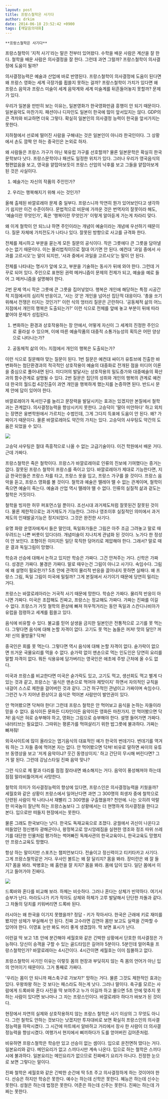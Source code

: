 ```yaml
---
layout: post
title: 프랑스철학은 사기다
author: drkim
date: 2014-06-18 23:52:42 +0900
tags: [깨달음의대화]
---
```

 
    **프랑스철학은 사기다**

  


프랑스철학이 '지적 사기'라는 말은 전부터 있어왔다. 수학을 배운 사람은 계산을 잘 한다. 철학을 배운 사람은 의사결정을 잘 한다. 그런데 과연 그럴까? 프랑스철학이 의사결정에 도움이 될까? 

  


의사결정능력은 예술과 산업에 바로 반영된다. 프랑스철학이 의사결정에 도움이 된다면 왜 프랑스 영화는 세계 극장가를 휩쓸지 못하는 걸까? 프랑스철학이 가치가 있다면 왜 프랑스 음악과 프랑스 미술이 세계 음악계와 세계 미술계를 뒤흔들어놓지 못할까? 문제가 있다. 

  


우리가 일본을 만만히 보는 이유는, 일본영화가 한국영화만큼 흥행이 안 되기 때문이다. 일본음악도 마찬가지. 패션이나 디자인도 일본이 한국에 많이 앞서있지는 않다. GDP의 큰 격차와 비교하면 더욱 그렇다. 확실히 일본인의 의사결정 능력이 한국을 앞서가지는 못한다. 

  


지하철에서 선로에 떨어진 사람을 구해내는 것은 일본인이 아니라 한국인이다. 그 상황에서 손도 깜짝 안 하는 중국인은 논외로 하자. 

  


왜 사람들은 프랑스 가구가 아닌 북유럽 가구를 선호할까? 물론 일본문학은 확실히 한국문학보다 낫다. 프랑스문학이나 패션도 일정한 위치가 있다. 그러나 우리가 영국음식의 형편없음을 보고, 영국을 얕잡아보듯이 프랑스 산업의 낙후를 보고 그들을 얕잡아보게 된 것은 사실이다. 

  


1. 예술가는 자신의 작품의 주인인가?   

      
2. 우리는 행복해지기 위해 사는 것인가? 

  


올해 출제된 바깔로레아 문제 중 일부다. 프랑스니까 막연히 뭔가 있어보인다고 생각하기 쉽지만 이건 수준이하다. 문법적으로 비문에 가까운 것은 번역자의 잘못이라 해도, '예술이란 무엇인가', 혹은 '행복이란 무엇인가' 이렇게 알아듣게 가는게 차라리 맞다. 

  


왜 이게 철학이 안 되느냐 하면 주인이라는 개념이 예술이라는 개념에 우선하기 때문이다. 질문 자체에 가치전도가 나타나 있다. 잘못된 방향으로 사고를 규격화 한다. 

  


전체를 제시하고 부분을 묻는게 모든 질문의 공식이다. 작은 그릇에다 큰 그릇을 담아낼 수는 없기 때문이다. 이는 물리법칙이므로 절대 어기면 안 된다. 예컨대 '과일 중에서 사과를 고르시오'는 말이 되지만, '사과 중에서 과일을 고르시오'는 말이 안 된다. 

  


전체를 나타내는 명사가 앞에 오고, 부분을 기술하는 동사가 뒤에 와야 한다. 그런데 거꾸로 되어 있다. 주인으로 표현된 권력 메커니즘이 문제의 전제가 되고, 예술을 예로 들어 그 메커니즘을 설명해야 한다. 

  


2번 문제 역시 작은 그릇에 큰 그릇을 집어넣었다. 행복은 개인에 해당하는 특정 시공간적 지점에서의 심리적 반응이고, '사는 것'은 개인을 넘어선 집단적 대응이다. '총을 쏘기 위해서 전쟁은 터지는 것인가?' 이런 식의 엉터리 질문은 곤란하다. '공동체적 삶의 어느 지점에서 개인의 행복은 도출되는가?' 이런 식으로 전체를 앞에 놓고 부분이 뒤에 따라붙어야 문제가 성립된다. 

  


1. 변화하는 환경과 상호작용하는 장 안에서, 어떻게 자신이 그 세계의 진정한 주인으로 올라설 수 있으며, 이에 따른 예술작품의 대중적 소통가능성의 획득은 어떤 양상으로 나타나는가?   

      
2. 공동체적 삶의 어느 지점에서 개인의 행복은 도출되는가? 

  


이런 식으로 질문해야 맞는 질문이 된다. 1번 질문은 예컨대 싸이가 유튜브에 진출한 바 변화하는 첨단환경과의 적극적인 상호작용이 예술의 대중화로 전개된 점을 미디어 이론을 중심으로 풀어내면 된다. 미디어의 발달사는 상호작용의 밀도증가와 대중예술의 확산과의 함수관계로 설명될 수 있다. 2번 질문은 집단의 성취와 개인의 행복의 관계로 예컨대 한국의 월드컵 4강진출이 과연 개인을 행복하게 했는지를 논증하면 된다. 반드시 문제 안에 답이 있어야 한다. 

  


바깔로레아가 독서인구를 늘리고 문장력을 발달시키는 효과는 있겠지만 본질에서 철학과는 관계없다. 의사결정능력을 향상시키지 못한다. 고승덕이 '딸아 미안하다' 하고 외치는 장면은 웅변학원에서 가르치는 수법인데, 그게 그다지 득표에 도움이 안 된다. 왜? 가짜이기 때문이다. 물론 바깔로레아도 약간의 가치는 있다. 고승덕의 샤우팅도 약간의 도움은 되었을 수 있다. 

  



![](/files/attach/images/198/431/489/BpgBClJCUAEMxf6.jpg)   


  


고승덕 샤우팅은 절대 즉흥적으로 나올 수 없는 고급기술이다. 이건 학원에서 배운 거다. 근데 가짜다. 

  


프랑스철학은 죽은 철학이다. 프랑스가 바깔로레아로 인류의 진보에 기여했다는 증거는 없다. 잘못된 프랑스 철학이 프랑스를 죽이고 있다. 바깔로레아가 제대로 기능한다면, 지금 한국인들은 프랑스 차를 타고, 프랑스 옷을 입고, 프랑스 가구를 쓸 것이다. 프랑스 음악을 듣고, 프랑스 영화를 볼 것이다. 철학과 예술은 뗄레야 뗄 수 없는 관계이며, 철학이 죽으면 예술이 죽는다. 예술과 산업 역시 뗄레야 뗄 수 없다. 인류의 실질적 삶과 겉도는 철학은 거짓이다. 

  


철학을 빙자한 허무 퍼포먼스일 뿐이다. 조선시대 과거제도처럼 잘못된건 잘못된 것이다. 물론 제한적으로는 과거제도가 기능한다. 그러나 영조이후 실질적인 의미에서 과거제도의 인재발굴기능은 정지되었다. 그것은 완전한 사기다. 

  


유명 화랑 운영자에게서 들은 말인데, 독일화가들은 그림은 아주 조금 그려놓고 말로 때우려드는 나쁜 버릇이 있다더라. 개념미술이 지나치게 관념화 된 것이다. 노가다 한 정성이 안 보인다. 조형이든 이미지든 일단 묵직한 덩어리로 제압해야 한다. 그래서? 말로 때운 결과 독일그림이 망했다. 

  


학승과 선승에 대해서 논하고 있지만 학승은 가짜다. 그건 안쳐주는 거다. 신학은 가짜다. 성경은 가짜다. 불경은 가짜다. 말로 때우는건 그림이 아니고 사기다. 속임수다. 그림에 왜 설명이 필요한가? 5초 안에 관객의 물리적 반응을 끌어내지 못하면 실패다. 왜 프랑스 그림, 독일 그림이 미국에 밀릴까? 그게 본질에서 사기이기 때문에 당연히 밀리는 거다. 

  


프랑스는 바깔로레아라는 거국적 사기 때문에 망한다. 학승은 가짜다. 물리적 반응이 아니면 가짜다. 미국은 조잡해도 진짜고, 프랑스는 정교해도 가짜다. 가짜는 진짜를 이길 수 없다. 프랑스가 거짓 철학의 환상에 빠져 허우적거리는 동안 독일과 스칸디나비아가 유럽을 점령하고 세계를 휩쓸고 있다. 

  


음식에 비유할 수 있다. 불교를 믿어 살생을 금지한 일본인은 전통적으로 고기를 못 먹는다. 그렇다면 음식에 대해 논할 자격이 없다. 고기도 못 먹는 놈들은 꺼져! 맛의 달인? 꺼져! 신의 물방울? 닥쳐! 

  


중국인은 회를 못 먹는다. 그렇다면 역시 음식에 대해 논할 자격이 없다. 숟가락이 없으면 뜨거운 국물요리를 먹을 수 없다. 숟가락 없이 맨손으로 먹는 인도인은 당연히 요리를 말할 자격이 없다. 뭐든 식용유에 담가버리는 영국인은 애초에 주방 근처에 올 수도 없다. 

  


미국과 프랑스를 비교한다면 미국은 숟가락도 있고, 고기도 먹고, 생선회도 먹고 별게 다 있는 것과 같고, 프랑스는 '음식은 맨손으로 먹어야 제맛이지' 하면서 자의적인 규칙을 내걸어 스스로 제한을 걸어버린 것과 같다. 그건 허구적인 관념이고 가짜이며 속임수다. 그런건 누가 지어낸 환상이고 음식은 먹어본 사람만이 발언권이 있다. 

  


안 먹어봤으면 닥쳐야 한다! 그런데 프랑스 철학은 안 먹어보고 음식을 논하는 자들이라 믿을 수 없다. 음식이든 문화든 디자인이든 음악이든 영화든 마찬가지. 안 먹어봤으면 닥쳐! 음식은 혀로 승부해야 하고, 영화는 그림으로 승부해야 한다. 설명 들어가면 가짜다. 내러티브는 필요없다. 그따위는 평론가를 먹여살리기 위한 밥그릇에 불과하다. 가짜는 빠져줘! 

  


외국사이트에 많이 올라오는 엽기음식의 대표적인 예가 한국의 번데기다. 번데기를 역겨워 하는 그 자들 중에 먹어본 자는 없다. 안 먹어봤으면 닥쳐! 비유로 말하면 싸이의 유튜브 동영상을 보고 '저게 음악이냐? 웃긴 동영상이지.' 하고 간단히 무시해 버린다면? 그거 말 된다. 그런데 강남스타일 진짜 음악 맞나? 

  


그런 식으로 제 팔과 다리를 점점 잘라내면 왜소해지는 거다. 음악이 풍성해져야 하는데 점점 말라비틀어져서 사망한다. 

  


철학의 의미가 의사결정능력의 향상에 있다면, 프랑스인은 의사결정능력을 키웠을까? 세월호와 같은 상황이 프랑스에서 일어난다면 과연 그 300명의 희생자 중에 철학으로 단련된 사람이 딱 나타나서 재빨리 그 300명을 구출했을까? 천만에. 나는 오히려 악랄한 미국놈이 잘난척 하는 프랑스놈보다 그 상황에서는 더 현명하게 의사결정을 한다고 본다. 입으로만 떠들지 현장에서는 못한다. 

  


물론 그래도 한국보다는 낫다. 한국도 독재교육으로 조졌다. 궁궐에서 귀신이 나온다고 떠들었던 정신병자 광해군이나, 왕정복고로 앙시앙레짐을 실현한 영조와 정조 따위 쓰레기를 대단한 인물처럼 평가하는 썩어빠진 독재사관의 한국교육이니, 한국교육도 망했지만 프랑스교육도 망했다. 

  


항상 하는 말이지만 스포츠는 챔피언보디다. 전술이고 정신력이고 티키타카고 사기다. 그게 프랑스철학같은 거다. 우사인 볼트는 왜 잘 달리지? 몸을 봐라. 장미란은 왜 잘 들지? 몸을 봐라. 박병호는 왜 홈런을 잘 치지? 몸을 봐라. 몸에 답이 있다. 일단 몸에서 이기고 들어가야 진짜다. 

  




![](/files/attach/images/198/431/489/20.jpg) 

  


드록바와 혼다를 비교해 보라. 하체는 비슷하다. 그러나 혼다는 상체가 빈약하다. 여기서 승부가 난다. 마라도나가 키가 작아도 상체와 하체가 고루 발달해서 단단한 차돌과 같다. 그 차돌의 덩치를 키워버리면 드록바 된다. 

  


러시아는 왜 한국을 이기지 못했을까? 정답 - 키가 작아서다. 한국은 근래에 키로 재미를 봤지만 상체가 부실해서 안 된다. 진짜 고수라면 김연아 몸만 보고도 실력을 간파할 수 있어야 한다. 이영표 눈만 봐도 머리 좋게 생겼잖아. 딱 보면 표시가 난다. 

  


이런걸 딱 보고 1초 안에 분간해야 세월호와 같은 긴박한 상황에서 단호한 의사결정은 가능하다. 당신이 승객을 구할 수 있는 골드타임은 길어야 5분이다. 5분인데 얼어죽을 프랑스철학인가? 바깔로레아는 4시간이다. 4시간이면 세월호는 이미 침몰하고 없다. 

  


프랑스철학이 사기인 이유는 이렇듯 몸의 현장과 부딪히지 않는 즉 몸의 언어가 아닌 입의 언어이기 때문이다. 그거 통째로 가짜다. 

  


'우리는 몸이 안 되니까 패스축구로 가보자?' 망하는 거다. 물론 그것도 제한적인 효과는 있다. 우왕좌왕 하는 것 보다는 패스라도 하는게 낫다. 그러나 말이다. 축구를 모르는 사람에게 드록바와 혼다 사진을 딱 보여주고 누가 이길까 하고 물으면 5초 안에 맞추지 못하는 사람이 있다면 보나마나 그 자는 프랑스인이다. 바깔로레아 하다가 바보가 된 것이다. 

  


현장에서 자연의 실제와 상호작용하지 않는 프랑스 철학은 사기 이상의 그 무엇도 아니다. 그런 철학도 안하는 것보다는 낫겠지만 투자대비로 보면 확실히 프랑스인의 의사결정능력을 하락시켰다. 그 시간에 마트에서 알바하고 거리에서 장사 한 사람이 더 의사결정능력을 향상시켰다. 여행가서 현지에서 삐끼하다가 도를 얻어버린 김어준처럼. 

  


비유하면 프랑스철학은 학승만 있고 선승이 없는 셈이다. 입으로 운전면허 땄다는 거다. 일본요리와 같다. 메인요리가 없고 스끼다시만 계속 나온다. 입으로 하는 철학은 스끼다시에 불과하다. 일본요리는 메인요리가 없으므로 진짜배기 요리가 아니다. 진정한 눈으로 보면 그렇다는 말이다. 

  


진짜 철학은 세월호와 같은 긴박한 순간에 딱 5초 주고 의사결정하게 하는 것이어야 한다. 선승은 하지만 학승은 못한다. 예수는 하는데 신학은 못한다. 혜능은 하는데 신수는 못한다. 성철은 하는데 법정은 못한다. 어준은 하는데 신주는 못한다. 진짜는 하는데 가짜는 못한다.